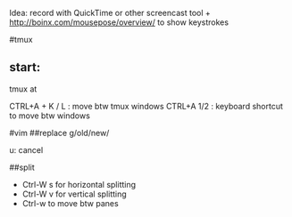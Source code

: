 Idea:
record with QuickTime or other screencast tool + http://boinx.com/mousepose/overview/ to show keystrokes

#tmux
## start:
tmux at

CTRL+A + K / L : move btw tmux windows
CTRL+A 1/2 : keyboard shortcut to move btw windows

#vim
##replace
g/old/new/

u: cancel

##split

- Ctrl-W s for horizontal splitting
- Ctrl-W v for vertical splitting
- Ctrl-w to move btw panes


